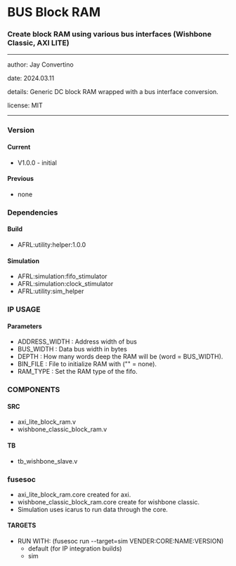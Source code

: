 # BUS Block RAM
### Create block RAM using various bus interfaces (Wishbone Classic, AXI LITE)
---

   author: Jay Convertino  
   
   date: 2024.03.11
   
   details: Generic DC block RAM wrapped with a bus interface conversion.
   
   license: MIT   
   
---

### Version
#### Current
  - V1.0.0 - initial

#### Previous
  - none

### Dependencies
#### Build
  - AFRL:utility:helper:1.0.0
  
#### Simulation
  - AFRL:simulation:fifo_stimulator
  - AFRL:simulation:clock_stimulator
  - AFRL:utility:sim_helper
  
### IP USAGE
#### Parameters

* ADDRESS_WIDTH : Address width of bus
* BUS_WIDTH     : Data bus width in bytes
* DEPTH         : How many words deep the RAM will be (word = BUS_WIDTH).
* BIN_FILE      : File to initialize RAM with ("" = none).
* RAM_TYPE      : Set the RAM type of the fifo.

### COMPONENTS
#### SRC

* axi_lite_block_ram.v
* wishbone_classic_block_ram.v
  
#### TB

* tb_wishbone_slave.v
  
### fusesoc

* axi_lite_block_ram.core created for axi.
* wishbone_classic_block_ram.core create for wishbone classic.
* Simulation uses icarus to run data through the core.

#### TARGETS

* RUN WITH: (fusesoc run --target=sim VENDER:CORE:NAME:VERSION)
  - default (for IP integration builds)
  - sim
